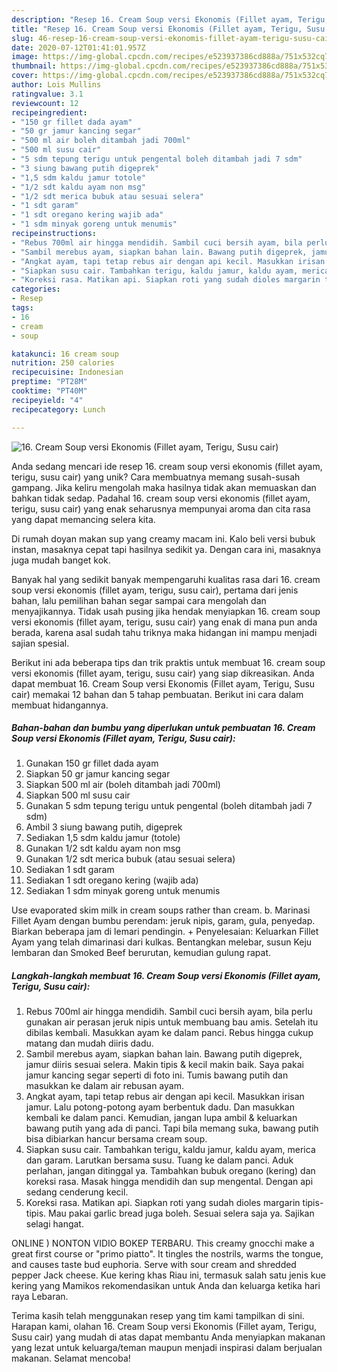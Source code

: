 ```yaml
---
description: "Resep 16. Cream Soup versi Ekonomis (Fillet ayam, Terigu, Susu cair), Bikin Ngiler"
title: "Resep 16. Cream Soup versi Ekonomis (Fillet ayam, Terigu, Susu cair), Bikin Ngiler"
slug: 46-resep-16-cream-soup-versi-ekonomis-fillet-ayam-terigu-susu-cair-bikin-ngiler
date: 2020-07-12T01:41:01.957Z
image: https://img-global.cpcdn.com/recipes/e523937386cd888a/751x532cq70/16-cream-soup-versi-ekonomis-fillet-ayam-terigu-susu-cair-foto-resep-utama.jpg
thumbnail: https://img-global.cpcdn.com/recipes/e523937386cd888a/751x532cq70/16-cream-soup-versi-ekonomis-fillet-ayam-terigu-susu-cair-foto-resep-utama.jpg
cover: https://img-global.cpcdn.com/recipes/e523937386cd888a/751x532cq70/16-cream-soup-versi-ekonomis-fillet-ayam-terigu-susu-cair-foto-resep-utama.jpg
author: Lois Mullins
ratingvalue: 3.1
reviewcount: 12
recipeingredient:
- "150 gr fillet dada ayam"
- "50 gr jamur kancing segar"
- "500 ml air boleh ditambah jadi 700ml"
- "500 ml susu cair"
- "5 sdm tepung terigu untuk pengental boleh ditambah jadi 7 sdm"
- "3 siung bawang putih digeprek"
- "1,5 sdm kaldu jamur totole"
- "1/2 sdt kaldu ayam non msg"
- "1/2 sdt merica bubuk atau sesuai selera"
- "1 sdt garam"
- "1 sdt oregano kering wajib ada"
- "1 sdm minyak goreng untuk menumis"
recipeinstructions:
- "Rebus 700ml air hingga mendidih. Sambil cuci bersih ayam, bila perlu gunakan air perasan jeruk nipis untuk membuang bau amis. Setelah itu dibilas kembali. Masukkan ayam ke dalam panci. Rebus hingga cukup matang dan mudah diiris dadu."
- "Sambil merebus ayam, siapkan bahan lain. Bawang putih digeprek, jamur diiris sesuai selera. Makin tipis &amp; kecil makin baik. Saya pakai jamur kancing segar seperti di foto ini. Tumis bawang putih dan masukkan ke dalam air rebusan ayam."
- "Angkat ayam, tapi tetap rebus air dengan api kecil. Masukkan irisan jamur. Lalu potong-potong ayam berbentuk dadu. Dan masukkan kembali ke dalam panci. Kemudian, jangan lupa ambil &amp; keluarkan bawang putih yang ada di panci. Tapi bila memang suka, bawang putih bisa dibiarkan hancur bersama cream soup."
- "Siapkan susu cair. Tambahkan terigu, kaldu jamur, kaldu ayam, merica dan garam. Larutkan bersama susu. Tuang ke dalam panci. Aduk perlahan, jangan ditinggal ya. Tambahkan bubuk oregano (kering) dan koreksi rasa. Masak hingga mendidih dan sup mengental. Dengan api sedang cenderung kecil."
- "Koreksi rasa. Matikan api. Siapkan roti yang sudah dioles margarin tipis-tipis. Mau pakai garlic bread juga boleh. Sesuai selera saja ya. Sajikan selagi hangat."
categories:
- Resep
tags:
- 16
- cream
- soup

katakunci: 16 cream soup 
nutrition: 250 calories
recipecuisine: Indonesian
preptime: "PT28M"
cooktime: "PT40M"
recipeyield: "4"
recipecategory: Lunch

---
```



![16. Cream Soup versi Ekonomis (Fillet ayam, Terigu, Susu cair)](https://img-global.cpcdn.com/recipes/e523937386cd888a/751x532cq70/16-cream-soup-versi-ekonomis-fillet-ayam-terigu-susu-cair-foto-resep-utama.jpg)

Anda sedang mencari ide resep 16. cream soup versi ekonomis (fillet ayam, terigu, susu cair) yang unik? Cara membuatnya memang susah-susah gampang. Jika keliru mengolah maka hasilnya tidak akan memuaskan dan bahkan tidak sedap. Padahal 16. cream soup versi ekonomis (fillet ayam, terigu, susu cair) yang enak seharusnya mempunyai aroma dan cita rasa yang dapat memancing selera kita.

Di rumah doyan makan sup yang creamy macam ini. Kalo beli versi bubuk instan, masaknya cepat tapi hasilnya sedikit ya. Dengan cara ini, masaknya juga mudah banget kok.

Banyak hal yang sedikit banyak mempengaruhi kualitas rasa dari 16. cream soup versi ekonomis (fillet ayam, terigu, susu cair), pertama dari jenis bahan, lalu pemilihan bahan segar sampai cara mengolah dan menyajikannya. Tidak usah pusing jika hendak menyiapkan 16. cream soup versi ekonomis (fillet ayam, terigu, susu cair) yang enak di mana pun anda berada, karena asal sudah tahu triknya maka hidangan ini mampu menjadi sajian spesial.


Berikut ini ada beberapa tips dan trik praktis untuk membuat 16. cream soup versi ekonomis (fillet ayam, terigu, susu cair) yang siap dikreasikan. Anda dapat membuat 16. Cream Soup versi Ekonomis (Fillet ayam, Terigu, Susu cair) memakai 12 bahan dan 5 tahap pembuatan. Berikut ini cara dalam membuat hidangannya.

<!--inarticleads1-->

##### Bahan-bahan dan bumbu yang diperlukan untuk pembuatan 16. Cream Soup versi Ekonomis (Fillet ayam, Terigu, Susu cair):

1. Gunakan 150 gr fillet dada ayam
1. Siapkan 50 gr jamur kancing segar
1. Siapkan 500 ml air (boleh ditambah jadi 700ml)
1. Siapkan 500 ml susu cair
1. Gunakan 5 sdm tepung terigu untuk pengental (boleh ditambah jadi 7 sdm)
1. Ambil 3 siung bawang putih, digeprek
1. Sediakan 1,5 sdm kaldu jamur (totole)
1. Gunakan 1/2 sdt kaldu ayam non msg
1. Gunakan 1/2 sdt merica bubuk (atau sesuai selera)
1. Sediakan 1 sdt garam
1. Sediakan 1 sdt oregano kering (wajib ada)
1. Sediakan 1 sdm minyak goreng untuk menumis


Use evaporated skim milk in cream soups rather than cream. b. Marinasi Fillet Ayam dengan bumbu perendam: jeruk nipis, garam, gula, penyedap. Biarkan beberapa jam di lemari pendingin. + Penyelesaian: Keluarkan Fillet Ayam yang telah dimarinasi dari kulkas. Bentangkan melebar, susun Keju lembaran dan Smoked Beef berurutan, kemudian gulung rapat. 

<!--inarticleads2-->

##### Langkah-langkah membuat 16. Cream Soup versi Ekonomis (Fillet ayam, Terigu, Susu cair):

1. Rebus 700ml air hingga mendidih. Sambil cuci bersih ayam, bila perlu gunakan air perasan jeruk nipis untuk membuang bau amis. Setelah itu dibilas kembali. Masukkan ayam ke dalam panci. Rebus hingga cukup matang dan mudah diiris dadu.
1. Sambil merebus ayam, siapkan bahan lain. Bawang putih digeprek, jamur diiris sesuai selera. Makin tipis &amp; kecil makin baik. Saya pakai jamur kancing segar seperti di foto ini. Tumis bawang putih dan masukkan ke dalam air rebusan ayam.
1. Angkat ayam, tapi tetap rebus air dengan api kecil. Masukkan irisan jamur. Lalu potong-potong ayam berbentuk dadu. Dan masukkan kembali ke dalam panci. Kemudian, jangan lupa ambil &amp; keluarkan bawang putih yang ada di panci. Tapi bila memang suka, bawang putih bisa dibiarkan hancur bersama cream soup.
1. Siapkan susu cair. Tambahkan terigu, kaldu jamur, kaldu ayam, merica dan garam. Larutkan bersama susu. Tuang ke dalam panci. Aduk perlahan, jangan ditinggal ya. Tambahkan bubuk oregano (kering) dan koreksi rasa. Masak hingga mendidih dan sup mengental. Dengan api sedang cenderung kecil.
1. Koreksi rasa. Matikan api. Siapkan roti yang sudah dioles margarin tipis-tipis. Mau pakai garlic bread juga boleh. Sesuai selera saja ya. Sajikan selagi hangat.


ONLINE ) NONTON VIDIO BOKEP TERBARU. This creamy gnocchi make a great first course or &#34;primo piatto&#34;. It tingles the nostrils, warms the tongue, and causes taste bud euphoria. Serve with sour cream and shredded pepper Jack cheese. Kue kering khas Riau ini, termasuk salah satu jenis kue kering yang Mamikos rekomendasikan untuk Anda dan keluarga ketika hari raya Lebaran. 

Terima kasih telah menggunakan resep yang tim kami tampilkan di sini. Harapan kami, olahan 16. Cream Soup versi Ekonomis (Fillet ayam, Terigu, Susu cair) yang mudah di atas dapat membantu Anda menyiapkan makanan yang lezat untuk keluarga/teman maupun menjadi inspirasi dalam berjualan makanan. Selamat mencoba!
